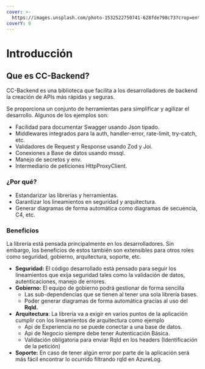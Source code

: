 ```yaml
---
cover: >-
  https://images.unsplash.com/photo-1532522750741-628fde798c73?crop=entropy&cs=srgb&fm=jpg&ixid=M3wxOTcwMjR8MHwxfHNlYXJjaHw4fHxTb2Z0d2FyZXxlbnwwfHx8fDE3MjA2MzIxNTN8MA&ixlib=rb-4.0.3&q=85
coverY: 0
---
```


# Introducción

## Que es CC-Backend?

CC-Backend es una biblioteca que facilita a los desarrolladores de backend la creación de APIs más rápidas y seguras.

Se proporciona un conjunto de herramientas para simplificar y agilizar el desarrollo. Algunos de los ejemplos son:

* Facilidad para documentar Swagger usando Json tipado.
* Middlewares integrados para la auth, handler-error, rate-limit, try-catch, etc.
* Validadores de Request y Response usando Zod y Joi.
* Conexiones a Base de datos usando mssql.
* Manejo de secretos y env.
* Intermediario de peticiones HttpProxyClient.

### ¿Por qué?

* Estandarizar las librerías y herramientas.
* Garantizar los lineamientos en seguridad y arquitectura.
* Generar diagramas de forma automática como diagramas de secuencia, C4, etc.

### Beneficios

La librería está pensada principalmente en los desarrolladores. Sin embargo, los beneficios de estos también son extensibles para otros roles como seguridad, gobierno, arquitectura, soporte, etc.

* **Seguridad:** El código desarrollado está pensado para seguir los lineamientos que exija seguridad tales como la validación de datos, autenticaciones, manejo de errores.
* **Gobierno:** El equipo de gobierno podrá gestionar de forma sencilla&#x20;
  * Las sub-dependencias que se tienen al tener una sola librería bases.
  * Poder generar diagramas de forma automática gracias al uso del **RqId.**
* **Arquitectura**: La librería va a exigir en varios puntos de la aplicación cumplir con los lineamientos de arquitectura como ejemplo
  * Api de Experiencia no se puede conectar a una base de datos.
  * Api de Negocio siempre debe tener Autenticación Básica.
  * Validación obligatoria para enviar RqId en los headers (Identificación de la petición)
* **Soporte:** En caso de tener algún error por parte de la aplicación será más fácil encontrar lo ocurrido filtrando rqId en AzureLog.
